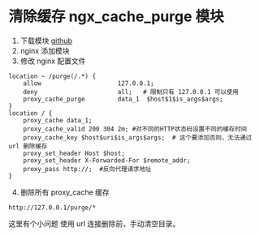 # 清除缓存 ngx_cache_purge 模块
1. 下载模块 [github](https://github.com/midorinet/ngx_cache_purge)
2. nginx 添加模块
3. 修改 nginx 配置文件
```
location ~ /purge(/.*) {
    allow                     127.0.0.1;
    deny                      all;   # 限制只有 127.0.0.1 可以使用
    proxy_cache_purge         data_1  $host$1$is_args$args;
}
location / {
    proxy_cache data_1;
    proxy_cache_valid 200 304 2m; #对不同的HTTP状态码设置不同的缓存时间
    proxy_cache_key $host$uri$is_args$args;  # 这个要添加否则，无法通过 url 删除缓存
    proxy_set_header Host $host;
    proxy_set_header X-Forwarded-For $remote_addr;
    proxy_pass http://;  #反向代理请求地址
}
```
4. 删除所有 proxy_cache 缓存
```
http://127.0.0.1/purge/*
```

这里有个小问题
使用 url 连接删除前，手动清空目录。